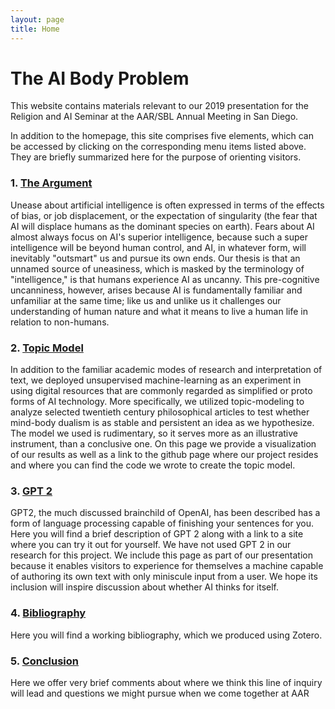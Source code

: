 ```yaml
---
layout: page
title: Home
---
```

# The AI Body Problem

This website contains materials relevant to our 2019 presentation for the Religion and AI Seminar at the AAR/SBL Annual Meeting in San Diego.

In addition to the homepage, this site comprises five elements, which can be accessed by clicking on the corresponding menu items listed above.  They are briefly summarized here for the purpose of orienting visitors.

### 1. [The Argument](https://iliff.github.io/aar-presentation-2019/argument.html)

Unease about artificial intelligence is often expressed in terms of the effects of bias, or job displacement, or the expectation of singularity (the fear that AI will displace humans as the dominant species on earth). Fears about AI almost always focus on AI's superior intelligence, because such a super intelligence will be beyond human control, and AI, in whatever form, will inevitably "outsmart" us and pursue its own ends.  Our thesis is that an unnamed source of uneasiness, which is masked by the terminology of "intelligence," is that humans experience AI as uncanny.  This pre-cognitive uncanniness, however, arises because AI is fundamentally familiar and unfamiliar at the same time; like us and unlike us it challenges our understanding of human nature and what it means to live a human life in relation to non-humans.

### 2. [Topic Model](https://iliff.github.io/aar-presentation-2019/topic-model.html)

In addition to the familiar academic modes of research and interpretation of text, we deployed unsupervised machine-learning as an experiment in using digital resources that are commonly regarded as simplified or proto forms of AI technology.  More specifically, we utilized topic-modeling to analyze selected twentieth century philosophical articles to test whether mind-body dualism is as stable and persistent an idea as we hypothesize.  The model we used is rudimentary, so it serves more as an illustrative instrument, than a conclusive one.  On this page we provide a visualization of our results as well as a link to the github page where our project resides and where you can find the code we wrote to create the topic model.

### 3. [GPT 2](https://iliff.github.io/aar-presentation-2019/topic-model.html)

GPT2, the much discussed brainchild of OpenAI, has been described has a form of language processing capable of finishing your sentences for you.  Here you will find a brief description of GPT 2 along with a link to a site where you can try it out for yourself.  We have not used GPT 2 in our research for this project.  We include this page as part of our presentation because it enables visitors to experience for themselves a machine capable of authoring its own text with only miniscule input from a user.  We hope its inclusion will inspire discussion about whether AI thinks for itself.   

### 4. [Bibliography](https://iliff.github.io/aar-presentation-2019/bibliography.html)

Here you will find a working bibliography, which we produced using Zotero.

### 5. [Conclusion](https://iliff.github.io/aar-presentation-2019/conclusion.html)

Here we offer very brief comments about where we think this line of inquiry will lead and questions we might pursue when we come together at AAR
